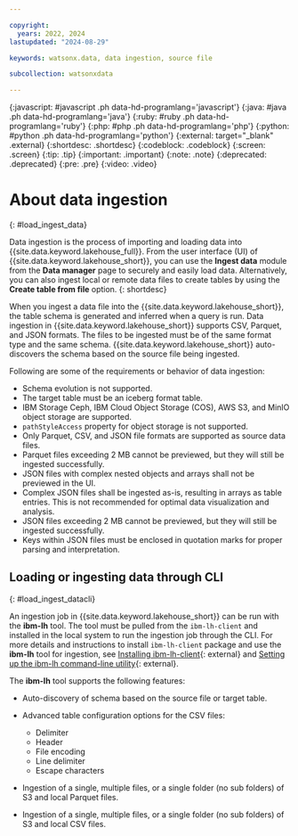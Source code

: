 ```yaml
---

copyright:
  years: 2022, 2024
lastupdated: "2024-08-29"

keywords: watsonx.data, data ingestion, source file

subcollection: watsonxdata

---
```


{:javascript: #javascript .ph data-hd-programlang='javascript'}
{:java: #java .ph data-hd-programlang='java'}
{:ruby: #ruby .ph data-hd-programlang='ruby'}
{:php: #php .ph data-hd-programlang='php'}
{:python: #python .ph data-hd-programlang='python'}
{:external: target="_blank" .external}
{:shortdesc: .shortdesc}
{:codeblock: .codeblock}
{:screen: .screen}
{:tip: .tip}
{:important: .important}
{:note: .note}
{:deprecated: .deprecated}
{:pre: .pre}
{:video: .video}

# About data ingestion
{: #load_ingest_data}

Data ingestion is the process of importing and loading data into {{site.data.keyword.lakehouse_full}}. From the user interface (UI) of {{site.data.keyword.lakehouse_short}}, you can use the **Ingest data** module from the **Data manager** page to securely and easily load data. Alternatively, you can also ingest local or remote data files to create tables by using the **Create table from file** option.
{: shortdesc}

When you ingest a data file into the {{site.data.keyword.lakehouse_short}}, the table schema is generated and inferred when a query is run.
Data ingestion in {{site.data.keyword.lakehouse_short}} supports CSV, Parquet, and JSON formats. The files to be ingested must be of the same format type and the same schema. {{site.data.keyword.lakehouse_short}} auto-discovers the schema based on the source file being ingested.

Following are some of the requirements or behavior of data ingestion:

* Schema evolution is not supported.
* The target table must be an iceberg format table.
* IBM Storage Ceph, IBM Cloud Object Storage (COS), AWS S3, and MinIO object storage are supported.
* `pathStyleAccess` property for object storage is not supported.
* Only Parquet, CSV, and JSON file formats are supported as source data files.
* Parquet files exceeding 2 MB cannot be previewed, but they will still be ingested successfully.
* JSON files with complex nested objects and arrays shall not be previewed in the UI.
* Complex JSON files shall be ingested as-is, resulting in arrays as table entries. This is not recommended for optimal data visualization and analysis.
* JSON files exceeding 2 MB cannot be previewed, but they will still be ingested successfully.
* Keys within JSON files must be enclosed in quotation marks for proper parsing and interpretation.

## Loading or ingesting data through CLI
{: #load_ingest_datacli}

An ingestion job in {{site.data.keyword.lakehouse_short}} can be run with the **ibm-lh** tool. The tool must be pulled from the `ibm-lh-client` and installed in the local system to run the ingestion job through the CLI. For more details and instructions to install `ibm-lh-client` package and use the **ibm-lh** tool for ingestion, see [Installing ibm-lh-client](https://www.ibm.com/docs/en/watsonxdata/1.1.x?topic=package-installing-lh-client){: external} and [Setting up the ibm-lh command-line utility](https://www.ibm.com/docs/en/watsonxdata/1.1.x?topic=utilities-setting-up-lh-cli-utility){: external}.

The **ibm-lh** tool supports the following features:

- Auto-discovery of schema based on the source file or target table.
- Advanced table configuration options for the CSV files:

   * Delimiter
   * Header
   * File encoding
   * Line delimiter
   * Escape characters

- Ingestion of a single, multiple files, or a single folder (no sub folders) of S3 and local Parquet files.
- Ingestion of a single, multiple files, or a single folder (no sub folders) of S3 and local CSV files.

